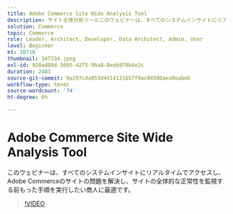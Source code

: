 ```yaml
---
title: Adobe Commerce Site Wide Analysis Tool
description: サイト全体分析ツールこのウェビナーは、すべてのシステムインサイトにリアルタイムでアクセスし、Adobe Commerceサイトの問題を解決し、サイト全体の正常性を監視する前倒しの手順を取得したい商人に最適です。
solution: Commerce
topic: Commerce
role: Leader, Architect, Developer, Data Architect, Admin, User
level: Beginner
kt: 10710
thumbnail: 347334.jpeg
exl-id: 920ad08d-5005-4275-9ba8-8eeb979b4e2c
duration: 2483
source-git-commit: 9a297cda953d4414131657f9ac84580aea0eabeb
workflow-type: tm+mt
source-wordcount: '74'
ht-degree: 0%

---
```


# Adobe Commerce Site Wide Analysis Tool

このウェビナーは、すべてのシステムインサイトにリアルタイムでアクセスし、Adobe Commerceのサイトの問題を解決し、サイトの全体的な正常性を監視する前もった手順を実行したい商人に最適です。

>[!VIDEO](https://video.tv.adobe.com/v/347334/?quality=12&learn=on)
